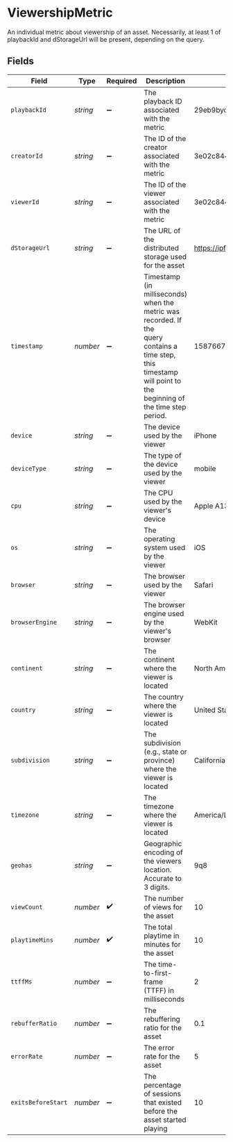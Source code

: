 # ViewershipMetric

An individual metric about viewership of an asset. Necessarily, at least
1 of playbackId and dStorageUrl will be present, depending on the query.



## Fields

| Field                                                                                                                                                             | Type                                                                                                                                                              | Required                                                                                                                                                          | Description                                                                                                                                                       | Example                                                                                                                                                           |
| ----------------------------------------------------------------------------------------------------------------------------------------------------------------- | ----------------------------------------------------------------------------------------------------------------------------------------------------------------- | ----------------------------------------------------------------------------------------------------------------------------------------------------------------- | ----------------------------------------------------------------------------------------------------------------------------------------------------------------- | ----------------------------------------------------------------------------------------------------------------------------------------------------------------- |
| `playbackId`                                                                                                                                                      | *string*                                                                                                                                                          | :heavy_minus_sign:                                                                                                                                                | The playback ID associated with the metric                                                                                                                        | 29eb9byolvwdqkup                                                                                                                                                  |
| `creatorId`                                                                                                                                                       | *string*                                                                                                                                                          | :heavy_minus_sign:                                                                                                                                                | The ID of the creator associated with the metric                                                                                                                  | 3e02c844-d364-4d48-b401-24b2773b5d6c                                                                                                                              |
| `viewerId`                                                                                                                                                        | *string*                                                                                                                                                          | :heavy_minus_sign:                                                                                                                                                | The ID of the viewer associated with the metric                                                                                                                   | 3e02c844-d364-4d48-b401-24b2773b5d6c                                                                                                                              |
| `dStorageUrl`                                                                                                                                                     | *string*                                                                                                                                                          | :heavy_minus_sign:                                                                                                                                                | The URL of the distributed storage used for the asset                                                                                                             | https://ipfs.io/ipfs/bafybeihoqtemwitqajy6d654tmghqqvxmzgblddj2egst6yilplr5num6u                                                                                  |
| `timestamp`                                                                                                                                                       | *number*                                                                                                                                                          | :heavy_minus_sign:                                                                                                                                                | Timestamp (in milliseconds) when the metric was recorded. If the<br/>query contains a time step, this timestamp will point to the<br/>beginning of the time step period.<br/> | 1587667174725                                                                                                                                                     |
| `device`                                                                                                                                                          | *string*                                                                                                                                                          | :heavy_minus_sign:                                                                                                                                                | The device used by the viewer                                                                                                                                     | iPhone                                                                                                                                                            |
| `deviceType`                                                                                                                                                      | *string*                                                                                                                                                          | :heavy_minus_sign:                                                                                                                                                | The type of the device used by the viewer                                                                                                                         | mobile                                                                                                                                                            |
| `cpu`                                                                                                                                                             | *string*                                                                                                                                                          | :heavy_minus_sign:                                                                                                                                                | The CPU used by the viewer's device                                                                                                                               | Apple A13 Bionic                                                                                                                                                  |
| `os`                                                                                                                                                              | *string*                                                                                                                                                          | :heavy_minus_sign:                                                                                                                                                | The operating system used by the viewer                                                                                                                           | iOS                                                                                                                                                               |
| `browser`                                                                                                                                                         | *string*                                                                                                                                                          | :heavy_minus_sign:                                                                                                                                                | The browser used by the viewer                                                                                                                                    | Safari                                                                                                                                                            |
| `browserEngine`                                                                                                                                                   | *string*                                                                                                                                                          | :heavy_minus_sign:                                                                                                                                                | The browser engine used by the viewer's browser                                                                                                                   | WebKit                                                                                                                                                            |
| `continent`                                                                                                                                                       | *string*                                                                                                                                                          | :heavy_minus_sign:                                                                                                                                                | The continent where the viewer is located                                                                                                                         | North America                                                                                                                                                     |
| `country`                                                                                                                                                         | *string*                                                                                                                                                          | :heavy_minus_sign:                                                                                                                                                | The country where the viewer is located                                                                                                                           | United States                                                                                                                                                     |
| `subdivision`                                                                                                                                                     | *string*                                                                                                                                                          | :heavy_minus_sign:                                                                                                                                                | The subdivision (e.g., state or province) where the viewer is<br/>located<br/>                                                                                    | California                                                                                                                                                        |
| `timezone`                                                                                                                                                        | *string*                                                                                                                                                          | :heavy_minus_sign:                                                                                                                                                | The timezone where the viewer is located                                                                                                                          | America/Los_Angeles                                                                                                                                               |
| `geohas`                                                                                                                                                          | *string*                                                                                                                                                          | :heavy_minus_sign:                                                                                                                                                | Geographic encoding of the viewers location. Accurate to 3 digits.                                                                                                | 9q8                                                                                                                                                               |
| `viewCount`                                                                                                                                                       | *number*                                                                                                                                                          | :heavy_check_mark:                                                                                                                                                | The number of views for the asset                                                                                                                                 | 10                                                                                                                                                                |
| `playtimeMins`                                                                                                                                                    | *number*                                                                                                                                                          | :heavy_check_mark:                                                                                                                                                | The total playtime in minutes for the asset                                                                                                                       | 10                                                                                                                                                                |
| `ttffMs`                                                                                                                                                          | *number*                                                                                                                                                          | :heavy_minus_sign:                                                                                                                                                | The time-to-first-frame (TTFF) in milliseconds                                                                                                                    | 2                                                                                                                                                                 |
| `rebufferRatio`                                                                                                                                                   | *number*                                                                                                                                                          | :heavy_minus_sign:                                                                                                                                                | The rebuffering ratio for the asset                                                                                                                               | 0.1                                                                                                                                                               |
| `errorRate`                                                                                                                                                       | *number*                                                                                                                                                          | :heavy_minus_sign:                                                                                                                                                | The error rate for the asset                                                                                                                                      | 5                                                                                                                                                                 |
| `exitsBeforeStart`                                                                                                                                                | *number*                                                                                                                                                          | :heavy_minus_sign:                                                                                                                                                | The percentage of sessions that existed before the asset started<br/>playing<br/>                                                                                 | 10                                                                                                                                                                |